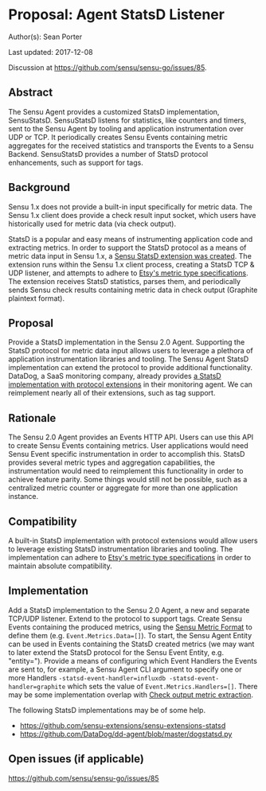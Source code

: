 # Proposal: Agent StatsD Listener

Author(s): Sean Porter

Last updated: 2017-12-08

Discussion at https://github.com/sensu/sensu-go/issues/85.

## Abstract

The Sensu Agent provides a customized StatsD implementation, SensuStatsD. SensuStatsD listens for statistics, like counters and timers, sent to the Sensu Agent by tooling and application instrumentation over UDP or TCP. It periodically creates Sensu Events containing metric aggregates for the received statistics and transports the Events to a Sensu Backend. SensuStatsD provides a number of StatsD protocol enhancements, such as support for tags.

## Background

Sensu 1.x does not provide a built-in input specifically for metric data. The Sensu 1.x client does provide a check result input socket, which users have historically used for metric data (via check output).

StatsD is a popular and easy means of instrumenting application code and extracting metrics. In order to support the StatsD protocol as a means of metric data input in Sensu 1.x, a [Sensu StatsD extension was created](https://github.com/sensu-extensions/sensu-extensions-statsd). The extension runs within the Sensu 1.x client process, creating a StatsD TCP & UDP listener, and attempts to adhere to [Etsy's metric type specifications](https://github.com/etsy/statsd/blob/master/docs/metric_types.md). The extension receives StatsD statistics, parses them, and periodically sends Sensu check results containing metric data in check output (Graphite plaintext format).

## Proposal

Provide a StatsD implementation in the Sensu 2.0 Agent. Supporting the StatsD protocol for metric data input allows users to leverage a plethora of application instrumentation libraries and tooling. The Sensu Agent StatsD implementation can extend the protocol to provide additional functionality. DataDog, a SaaS monitoring company, already provides [a StatsD implementation with protocol extensions](https://github.com/DataDog/dd-agent/blob/master/dogstatsd.py) in their monitoring agent. We can reimplement nearly all of their extensions, such as tag support.

## Rationale

The Sensu 2.0 Agent provides an Events HTTP API. Users can use this API to create Sensu Events containing metrics. User applications would need Sensu Event specific instrumentation in order to accomplish this. StatsD provides several metric types and aggregation capabilities, the instrumentation would need to reimplement this functionality in order to achieve feature parity. Some things would still not be possible, such as a centralized metric counter or aggregate for more than one application instance.

## Compatibility

A built-in StatsD implementation with protocol extensions would allow users to leverage existing StatsD instrumentation libraries and tooling. The implementation can adhere to [Etsy's metric type specifications](https://github.com/etsy/statsd/blob/master/docs/metric_types.md) in order to maintain absolute compatibility.

## Implementation

Add a StatsD implementation to the Sensu 2.0 Agent, a new and separate TCP/UDP listener. Extend to the protocol to support tags. Create Sensu Events containing the produced metrics, using the [Sensu Metric Format](7-sensu-metric-format.md) to define them (e.g. `Event.Metrics.Data=[]`). To start, the Sensu Agent Entity can be used in Events containing the StatsD created metrics (we may want to later extend the StatsD protocol for the Sensu Event Entity, e.g. "entity="). Provide a means of configuring which Event Handlers the Events are sent to, for example, a Sensu Agent CLI argument to specify one or more Handlers `-statsd-event-handler=influxdb -statsd-event-handler=graphite` which sets the value of `Event.Metrics.Handlers=[]`. There may be some implementation overlap with [Check output metric extraction](https://github.com/sensu/sensu-go/issues/745).

The following StatsD implementations may be of some help.

- https://github.com/sensu-extensions/sensu-extensions-statsd
- https://github.com/DataDog/dd-agent/blob/master/dogstatsd.py

## Open issues (if applicable)

https://github.com/sensu/sensu-go/issues/85